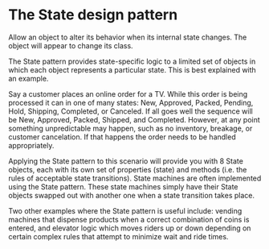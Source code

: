 # The State design pattern

Allow an object to alter its behavior when its internal state changes. 
The object will appear to change its class.

The State pattern provides state-specific logic to a limited set of objects in which each object represents a particular state. This is best explained with an example.

Say a customer places an online order for a TV. While this order is being processed it can in one of many states: New, Approved, Packed, Pending, Hold, Shipping, Completed, or Canceled. If all goes well the sequence will be New, Approved, Packed, Shipped, and Completed. However, at any point something unpredictable may happen, such as no inventory, breakage, or customer cancelation. If that happens the order needs to be handled appropriately.

Applying the State pattern to this scenario will provide you with 8 State objects, each with its own set of properties (state) and methods (i.e. the rules of acceptable state transitions). State machines are often implemented using the State pattern. These state machines simply have their State objects swapped out with another one when a state transition takes place.

Two other examples where the State pattern is useful include: vending machines that dispense products when a correct combination of coins is entered, and elevator logic which moves riders up or down depending on certain complex rules that attempt to minimize wait and ride times.
